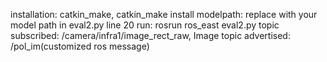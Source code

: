 installation: catkin_make, catkin_make install
modelpath: replace with your model path in eval2.py line 20
run: rosrun ros_east eval2.py
topic subscribed: /camera/infra1/image_rect_raw, Image
topic advertised: /pol_im(customized ros message)

